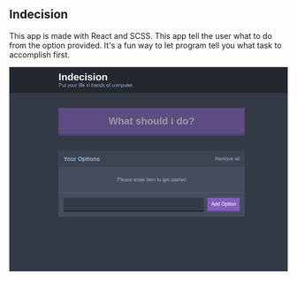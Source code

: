 ## Indecision

This app is made with React and SCSS. This app tell the user what to do from the option provided. It's a fun way to let program tell you what task to accomplish first.

![Homepage](./homepage.png)

